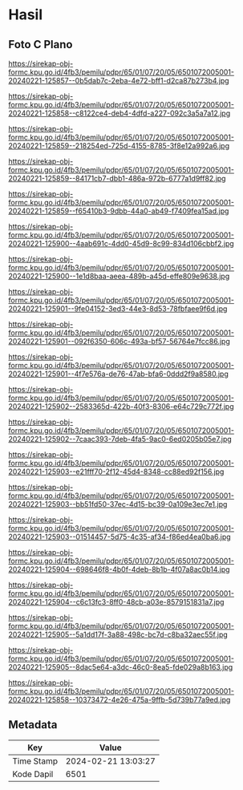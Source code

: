 # Hasil

## Foto C Plano

https://sirekap-obj-formc.kpu.go.id/4fb3/pemilu/pdpr/65/01/07/20/05/6501072005001-20240221-125857--0b5dab7c-2eba-4e72-bff1-d2ca87b273b4.jpg

https://sirekap-obj-formc.kpu.go.id/4fb3/pemilu/pdpr/65/01/07/20/05/6501072005001-20240221-125858--c8122ce4-deb4-4dfd-a227-092c3a5a7a12.jpg

https://sirekap-obj-formc.kpu.go.id/4fb3/pemilu/pdpr/65/01/07/20/05/6501072005001-20240221-125859--218254ed-725d-4155-8785-3f8e12a992a6.jpg

https://sirekap-obj-formc.kpu.go.id/4fb3/pemilu/pdpr/65/01/07/20/05/6501072005001-20240221-125859--84171cb7-dbb1-486a-972b-6777a1d9ff82.jpg

https://sirekap-obj-formc.kpu.go.id/4fb3/pemilu/pdpr/65/01/07/20/05/6501072005001-20240221-125859--f65410b3-9dbb-44a0-ab49-f7409fea15ad.jpg

https://sirekap-obj-formc.kpu.go.id/4fb3/pemilu/pdpr/65/01/07/20/05/6501072005001-20240221-125900--4aab691c-4dd0-45d9-8c99-834d106cbbf2.jpg

https://sirekap-obj-formc.kpu.go.id/4fb3/pemilu/pdpr/65/01/07/20/05/6501072005001-20240221-125900--1e1d8baa-aeea-489b-a45d-effe809e9638.jpg

https://sirekap-obj-formc.kpu.go.id/4fb3/pemilu/pdpr/65/01/07/20/05/6501072005001-20240221-125901--9fe04152-3ed3-44e3-8d53-78fbfaee9f6d.jpg

https://sirekap-obj-formc.kpu.go.id/4fb3/pemilu/pdpr/65/01/07/20/05/6501072005001-20240221-125901--092f6350-606c-493a-bf57-56764e7fcc86.jpg

https://sirekap-obj-formc.kpu.go.id/4fb3/pemilu/pdpr/65/01/07/20/05/6501072005001-20240221-125901--4f7e576a-de76-47ab-bfa6-0ddd2f9a8580.jpg

https://sirekap-obj-formc.kpu.go.id/4fb3/pemilu/pdpr/65/01/07/20/05/6501072005001-20240221-125902--2583365d-422b-40f3-8306-e64c729c772f.jpg

https://sirekap-obj-formc.kpu.go.id/4fb3/pemilu/pdpr/65/01/07/20/05/6501072005001-20240221-125902--7caac393-7deb-4fa5-9ac0-6ed0205b05e7.jpg

https://sirekap-obj-formc.kpu.go.id/4fb3/pemilu/pdpr/65/01/07/20/05/6501072005001-20240221-125903--e21fff70-2f12-45d4-8348-cc88ed92f156.jpg

https://sirekap-obj-formc.kpu.go.id/4fb3/pemilu/pdpr/65/01/07/20/05/6501072005001-20240221-125903--bb51fd50-37ec-4d15-bc39-0a109e3ec7e1.jpg

https://sirekap-obj-formc.kpu.go.id/4fb3/pemilu/pdpr/65/01/07/20/05/6501072005001-20240221-125903--01514457-5d75-4c35-af34-f86ed4ea0ba6.jpg

https://sirekap-obj-formc.kpu.go.id/4fb3/pemilu/pdpr/65/01/07/20/05/6501072005001-20240221-125904--698646f8-4b0f-4deb-8b1b-4f07a8ac0b14.jpg

https://sirekap-obj-formc.kpu.go.id/4fb3/pemilu/pdpr/65/01/07/20/05/6501072005001-20240221-125904--c6c13fc3-8ff0-48cb-a03e-8579151831a7.jpg

https://sirekap-obj-formc.kpu.go.id/4fb3/pemilu/pdpr/65/01/07/20/05/6501072005001-20240221-125905--5a1dd17f-3a88-498c-bc7d-c8ba32aec55f.jpg

https://sirekap-obj-formc.kpu.go.id/4fb3/pemilu/pdpr/65/01/07/20/05/6501072005001-20240221-125905--8dac5e64-a3dc-46c0-8ea5-fde029a8b163.jpg

https://sirekap-obj-formc.kpu.go.id/4fb3/pemilu/pdpr/65/01/07/20/05/6501072005001-20240221-125858--10373472-4e26-475a-9ffb-5d739b77a9ed.jpg


## Metadata

| Key        | Value               |
| ---------- | ------------------- |
| Time Stamp | 2024-02-21 13:03:27 |
| Kode Dapil | 6501                |



